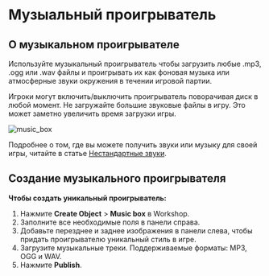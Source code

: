 # Музыальный проигрыватель

## О музыкальном проигрывателе

Используйте музыкальный проигрыватель чтобы загрузить любые .mp3, .ogg или .wav файлы и проигрывать их как фоновая музыка или атмосферные звуки окружения в течении игровой партии.

Игроки могут включить/выключить проигрыватель поворачивая диск в любой момент. Не загружайте большие звуковые файлы в игру. Это может заметно увеличить время загрузки игры.

![music_box](http://help.tabletopia.com/wp-content/uploads/2015/06/music_box-320x531.png)

Подробнее о том, где вы можете получить звуки или музыку для своей игры, читайте в статье [Нестандартные звуки](../enhance/custom-sounds.md).

## Создание музыкального проигрывателя

**Чтобы создать уникальный проигрыватель:**

1. Нажмите **Create Object** &gt; **Music box** в Workshop.
2. Заполните все необходимые поля в панели справа.
3. Добавьте перезднее и заднее изображения в панели слева, чтобы придать проигрывателю уникальный стиль в игре.
4. Загрузите музыкальные треки. Поддерживаемые форматы: MP3, OGG и WAV.
5. Нажмите **Publish**.